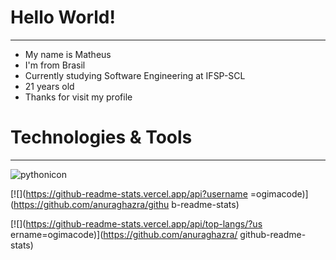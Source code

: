 # Hello World! 
---
- My name is Matheus 
- I'm from Brasil
- Currently studying Software Engineering at IFSP-SCL
- 21 years old
- Thanks for visit my profile

# Technologies & Tools 
---
![pythonicon](https://img.shields.io/badge/Python-3776AB?style=for-the-badge&logo=python&logoColor=white)

[![](https://github-readme-stats.vercel.app/api?username
=ogimacode)](https://github.com/anuraghazra/githu
b-readme-stats)

[![](https://github-readme-stats.vercel.app/api/top-langs/?us
ername=ogimacode)](https://github.com/anuraghazra/
github-readme-stats)